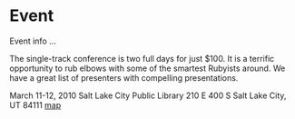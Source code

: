 Event
=====

Event info ...

The single-track conference is two full days for just $100. It is a terrific opportunity to rub elbows with some of the smartest Rubyists around. We have a great list of presenters with compelling presentations.

March 11-12, 2010
Salt Lake City Public Library
210 E 400 S
Salt Lake City, UT 84111
[map](http://www.google.com)
